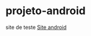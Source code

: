 # projeto-android
 site de teste
 <a href="https://nicole-hauser.github.io/HTML-CSS/Desafio_1/index.html">Site android</a>
